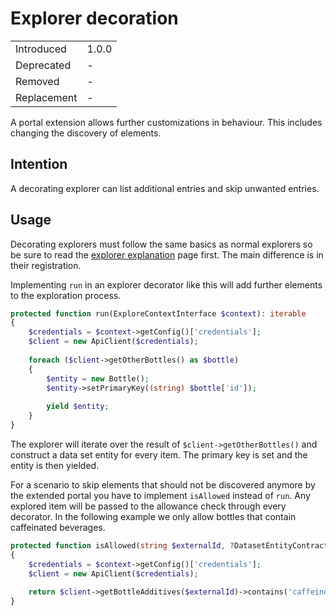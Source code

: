 # Explorer decoration

|             |       |
| ----------- | ----- |
| Introduced  | 1.0.0 |
| Deprecated  | -     |
| Removed     | -     |
| Replacement | -     |

A portal extension allows further customizations in behaviour.
This includes changing the discovery of elements.

## Intention

A decorating explorer can list additional entries and skip unwanted entries.

## Usage

Decorating explorers must follow the same basics as normal explorers so be sure to read the [explorer explanation](./002-explorer.md) page first.
The main difference is in their registration.

Implementing `run` in an explorer decorator like this will add further elements to the exploration process.

```php
protected function run(ExploreContextInterface $context): iterable
{
    $credentials = $context->getConfig()['credentials'];
    $client = new ApiClient($credentials);
    
    foreach ($client->getOtherBottles() as $bottle)
    {
        $entity = new Bottle();
        $entity->setPrimaryKey((string) $bottle['id']);
        
        yield $entity;
    }
}
```

The explorer will iterate over the result of `$client->getOtherBottles()` and construct a data set entity for every item.
The primary key is set and the entity is then yielded.

For a scenario to skip elements that should not be discovered anymore by the extended portal you have to implement `isAllowed` instead of `run`.
Any explored item will be passed to the allowance check through every decorator.
In the following example we only allow bottles that contain caffeinated beverages.

```php
protected function isAllowed(string $externalId, ?DatasetEntityContract $entity, ExploreContextInterface $context): bool
{
    $credentials = $context->getConfig()['credentials'];
    $client = new ApiClient($credentials);
    
    return $client->getBottleAdditives($externalId)->contains('caffeine');
}
```
